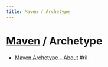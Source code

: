 ```yaml
---
title: Maven / Archetype
---
```

# [Maven](maven.md) / Archetype

  - [Maven Archetype – About](https://maven.apache.org/archetype/index.html) #ril
